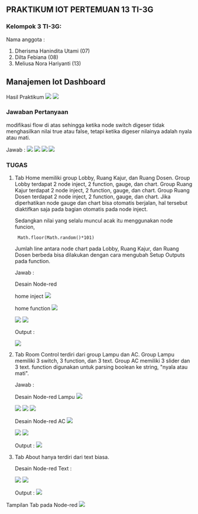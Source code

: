## PRAKTIKUM IOT PERTEMUAN 13 TI-3G
### Kelompok 3 TI-3G:
Nama anggota : <br>
1. Dherisma Hanindita Utami (07)
2. Dilta Febiana (08)
3. Meliusa Nora Hariyanti (13)

## Manajemen Iot Dashboard
Hasil Praktikum
<image src= "prak1.png">
<image src= "prak2.png">

### Jawaban Pertanyaan 
modifikasi flow di atas sehingga ketika node switch digeser tidak menghasilkan nilai true atau false, tetapi ketika digeser nilainya adalah nyala atau mati. 

Jawab : 
<image src= "1.png">
<image src= "2.png">
<image src= "3.png">
<image src= "4.png">

### TUGAS
1. Tab Home memiliki group Lobby, Ruang Kajur, dan Ruang Dosen.
Group Lobby terdapat 2 node inject, 2 function, gauge, dan chart.
Group Ruang Kajur terdapat 2 node inject, 2 function, gauge, dan chart.
Group Ruang Dosen terdapat 2 node inject, 2 function, gauge, dan chart.
Jika diperhatikan node gauge dan chart bisa otomatis berjalan, hal tersebut diaktifkan saja pada bagian otomatis pada node inject.

    Sedangkan nilai yang selalu muncul acak itu menggunakan node funcion, 

        Math.floor(Math.random()*101)

    Jumlah line antara node chart pada Lobby, Ruang Kajur, dan Ruang Dosen berbeda bisa dilakukan dengan cara mengubah Setup Outputs pada function.

    Jawab : 

    Desain Node-red
    
    home inject
    <image src= "5.jpeg">

    home function
    <image src= "6.jpeg">

    <image src= "7.jpeg">

    <image src= "8.jpeg">

   
   Output :

    <image src= "output1.jpeg">

2. Tab Room Control terdiri dari group Lampu dan AC.
Group Lampu memiliki 3 switch, 3 function, dan 3 text.
Group AC memiliki 3 slider dan 3 text.
function digunakan untuk parsing boolean ke string, "nyala atau mati".

    Jawab : 

    Desain Node-red Lampu
    <image src= "desain2.jpeg">
    
    <image src= "9.jpeg">
    <image src= "10.jpeg">
    <image src= "11.jpeg">

    Desain Node-red AC
    <image src= "desain3.jpeg">

    <image src= "12.jpeg">
    <image src= "13.jpeg">
 
    Output :
    <image src= "output2.jpeg">

3. Tab About hanya terdiri dari text biasa.

    Desain Node-red Text :

    <image src= "desain4.jpeg">
    
    <image src= "14.jpeg">

    Output :
     <image src= "output3.jpeg">

Tampilan Tab pada Node-red
    <image src= "15.jpeg">


